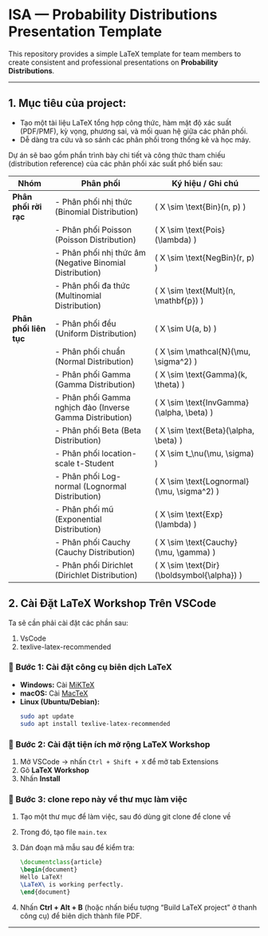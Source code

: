 # ISA — Probability Distributions Presentation Template

This repository provides a simple LaTeX template for team members to create consistent and professional presentations on **Probability Distributions**.

---
## 1. **Mục tiêu của project:**

* Tạo một tài liệu LaTeX tổng hợp công thức, hàm mật độ xác suất (PDF/PMF), kỳ vọng, phương sai, và mối quan hệ giữa các phân phối.
* Dễ dàng tra cứu và so sánh các phân phối trong thống kê và học máy.

Dự án sẽ bao gồm phần trình bày chi tiết và công thức tham chiếu (distribution reference) của các phân phối xác suất phổ biến sau:

| Nhóm                   | Phân phối                                                 | Ký hiệu / Ghi chú                          |
| ---------------------- | --------------------------------------------------------- | ------------------------------------------ |
| **Phân phối rời rạc**  | - Phân phối nhị thức (Binomial Distribution)              | ( X \sim \text{Bin}(n, p) )                |
|                        | - Phân phối Poisson (Poisson Distribution)                | ( X \sim \text{Pois}(\lambda) )            |
|                        | - Phân phối nhị thức âm (Negative Binomial Distribution)  | ( X \sim \text{NegBin}(r, p) )             |
|                        | - Phân phối đa thức (Multinomial Distribution)            | ( X \sim \text{Mult}(n, \mathbf{p}) )      |
| **Phân phối liên tục** | - Phân phối đều (Uniform Distribution)                    | ( X \sim U(a, b) )                         |
|                        | - Phân phối chuẩn (Normal Distribution)                   | ( X \sim \mathcal{N}(\mu, \sigma^2) )      |
|                        | - Phân phối Gamma (Gamma Distribution)                    | ( X \sim \text{Gamma}(k, \theta) )         |
|                        | - Phân phối Gamma nghịch đảo (Inverse Gamma Distribution) | ( X \sim \text{InvGamma}(\alpha, \beta) )  |
|                        | - Phân phối Beta (Beta Distribution)                      | ( X \sim \text{Beta}(\alpha, \beta) )      |
|                        | - Phân phối location-scale t-Student                      | ( X \sim t_\nu(\mu, \sigma) )              |
|                        | - Phân phối Log-normal (Lognormal Distribution)           | ( X \sim \text{Lognormal}(\mu, \sigma^2) ) |
|                        | - Phân phối mũ (Exponential Distribution)                 | ( X \sim \text{Exp}(\lambda) )             |
|                        | - Phân phối Cauchy (Cauchy Distribution)                  | ( X \sim \text{Cauchy}(\mu, \gamma) )      |
|                        | - Phân phối Dirichlet (Dirichlet Distribution)            | ( X \sim \text{Dir}(\boldsymbol{\alpha}) ) |

## **2. Cài Đặt LaTeX Workshop Trên VSCode**

Ta sẽ cần phải cài đặt các phần sau:
1. VsCode
2. texlive-latex-recommended

### 🔧 Bước 1: Cài đặt công cụ biên dịch LaTeX
- **Windows:** Cài [MiKTeX](https://miktex.org/download)
- **macOS:** Cài [MacTeX](https://tug.org/mactex/)
- **Linux (Ubuntu/Debian):**
  ```bash
  sudo apt update
  sudo apt install texlive-latex-recommended
  ```

### 🧩 Bước 2: Cài đặt tiện ích mở rộng **LaTeX Workshop**

1. Mở VSCode → nhấn `Ctrl + Shift + X` để mở tab Extensions
2. Gõ **LaTeX Workshop**
3. Nhấn **Install**

### 📂 Bước 3: clone repo này về thư mục làm việc

1. Tạo một thư mục để làm việc, sau đó dùng git clone để clone về
2. Trong đó, tạo file `main.tex`
3. Dán đoạn mã mẫu sau để kiểm tra:

   ```latex
   \documentclass{article}
   \begin{document}
   Hello LaTeX!  
   \LaTeX\ is working perfectly.
   \end{document}
   ```
4. Nhấn **Ctrl + Alt + B** (hoặc nhấn biểu tượng “Build LaTeX project” ở thanh công cụ) để biên dịch thành file PDF.

---





